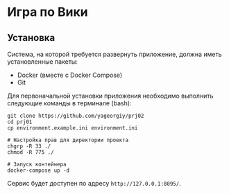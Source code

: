 # Игра по Вики

## Установка

Система, на которой требуется развернуть приложение, должна иметь установленные пакеты:

- Docker (вместе с Docker Compose)
- Git

Для первоначальной установки приложения необходимо выполнить следующие команды в терминале (bash):

```shell
git clone https://github.com/yageorgiy/prj02
cd prj01
cp environment.example.ini environment.ini

# Настройка прав для директории проекта
chgrp -R 33 ./
chmod -R 775 ./

# Запуск контейнера
docker-compose up -d
```

Сервис будет доступен по адресу `http://127.0.0.1:8095/`.